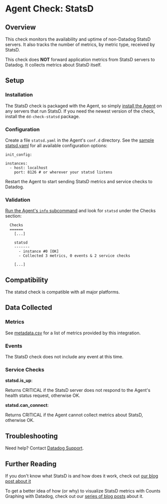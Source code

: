 # Agent Check: StatsD

## Overview

This check monitors the availability and uptime of non-Datadog StatsD servers. It also tracks the number of metrics, by metric type, received by StatsD.

This check does **NOT** forward application metrics from StatsD servers to Datadog. It collects metrics about StatsD itself.

## Setup
### Installation

The StatsD check is packaged with the Agent, so simply [install the Agent](https://app.datadoghq.com/account/settings#agent) on any servers that run StatsD. If you need the newest version of the check, install the `dd-check-statsd` package.

### Configuration

Create a file `statsd.yaml` in the Agent's `conf.d` directory. See the [sample statsd.yaml](https://github.com/DataDog/integrations-core/blob/master/statsd/conf.yaml.default) for all available configuration options:

```
init_config:

instances:
  - host: localhost
    port: 8126 # or wherever your statsd listens
```

Restart the Agent to start sending StatsD metrics and service checks to Datadog.

### Validation

[Run the Agent's `info` subcommand](https://help.datadoghq.com/hc/en-us/articles/203764635-Agent-Status-and-Information) and look for `statsd` under the Checks section:

```
  Checks
  ======
    [...]

    statsd
    -------
      - instance #0 [OK]
      - Collected 3 metrics, 0 events & 2 service checks

    [...]
```

## Compatibility

The statsd check is compatible with all major platforms.

## Data Collected
### Metrics
See [metadata.csv](https://github.com/DataDog/integrations-core/blob/master/statsd/metadata.csv) for a list of metrics provided by this integration.

### Events
The StatsD check does not include any event at this time.

### Service Checks

**statsd.is_up**:

Returns CRITICAL if the StatsD server does not respond to the Agent's health status request, otherwise OK.

**statsd.can_connect**:

Returns CRITICAL if the Agent cannot collect metrics about StatsD, otherwise OK.

## Troubleshooting
Need help? Contact [Datadog Support](http://docs.datadoghq.com/help/).

## Further Reading
If you don't know what StatsD is and how does it work, check out [our blog post about it](https://www.datadoghq.com/blog/statsd/)

To get a better idea of how (or why) to visualize StatsD metrics with Counts Graphing with Datadog, check out our [series of blog posts](https://www.datadoghq.com/blog/visualize-statsd-metrics-counts-graphing/) about it.
